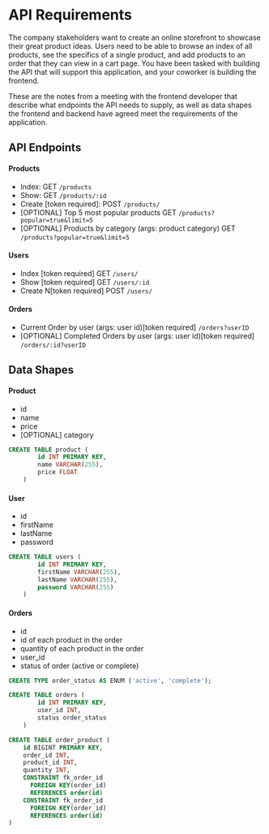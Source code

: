 # API Requirements
The company stakeholders want to create an online storefront to showcase their great product ideas. Users need to be able to browse an index of all products, see the specifics of a single product, and add products to an order that they can view in a cart page. You have been tasked with building the API that will support this application, and your coworker is building the frontend.

These are the notes from a meeting with the frontend developer that describe what endpoints the API needs to supply, as well as data shapes the frontend and backend have agreed meet the requirements of the application. 

## API Endpoints
#### Products
- Index: GET `/products`
- Show: GET   `/products/:id`
- Create [token required]: POST `/products/`
- [OPTIONAL] Top 5 most popular products GET `/products?popular=true&limit=5`
- [OPTIONAL] Products by category (args: product category) GET `/products?popular=true&limit=5`

#### Users
- Index [token required] GET `/users/`
- Show [token required] GET `/users/:id`
- Create N[token required] POST `/users/`

#### Orders
- Current Order by user (args: user id)[token required] `/orders?userID`
- [OPTIONAL] Completed Orders by user (args: user id)[token required] `/orders/:id?userID`

## Data Shapes
#### Product
-  id
- name
- price
- [OPTIONAL] category

``` sql
CREATE TABLE product (
        id INT PRIMARY KEY,
        name VARCHAR(255),
        price FLOAT
    )
```

#### User
- id
- firstName
- lastName
- password

``` sql
CREATE TABLE users (
        id INT PRIMARY KEY,
        firstName VARCHAR(255),
        lastName VARCHAR(255),
        password VARCHAR(255)
    )
```
#### Orders
- id
- id of each product in the order
- quantity of each product in the order
- user_id
- status of order (active or complete)


``` sql
CREATE TYPE order_status AS ENUM ('active', 'complete');

CREATE TABLE orders (
        id INT PRIMARY KEY,
        user_id INT,
        status order_status
    )

CREATE TABLE order_product (
    id BIGINT PRIMARY KEY,
    order_id INT,
    product_id INT,
    quantity INT,
    CONSTRAINT fk_order_id
      FOREIGN KEY(order_id)
	  REFERENCES order(id)
    CONSTRAINT fk_order_id
      FOREIGN KEY(order_id)
	  REFERENCES order(id)  
)

```